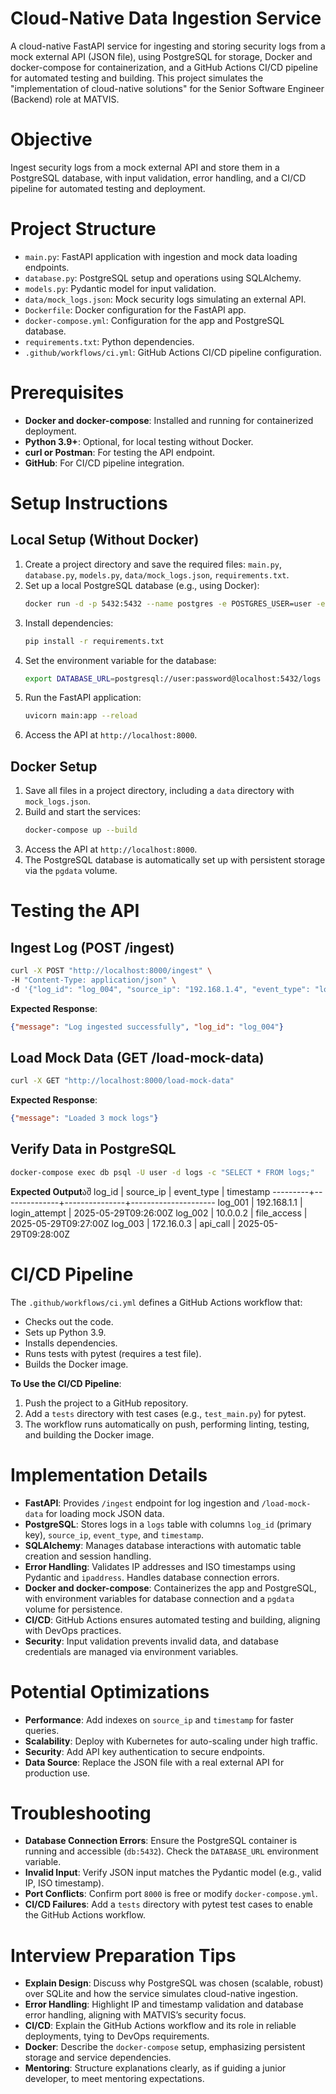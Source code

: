 # Cloud-Native Data Ingestion Service

A cloud-native FastAPI service for ingesting and storing security logs from a mock external API (JSON file), using PostgreSQL for storage, Docker and docker-compose for containerization, and a GitHub Actions CI/CD pipeline for automated testing and building. This project simulates the "implementation of cloud-native solutions" for the Senior Software Engineer (Backend) role at MATVIS.

# Objective

Ingest security logs from a mock external API and store them in a PostgreSQL database, with input validation, error handling, and a CI/CD pipeline for automated testing and deployment.

# Project Structure

- `main.py`: FastAPI application with ingestion and mock data loading endpoints.
- `database.py`: PostgreSQL setup and operations using SQLAlchemy.
- `models.py`: Pydantic model for input validation.
- `data/mock_logs.json`: Mock security logs simulating an external API.
- `Dockerfile`: Docker configuration for the FastAPI app.
- `docker-compose.yml`: Configuration for the app and PostgreSQL database.
- `requirements.txt`: Python dependencies.
- `.github/workflows/ci.yml`: GitHub Actions CI/CD pipeline configuration.

# Prerequisites

- **Docker and docker-compose**: Installed and running for containerized deployment.
- **Python 3.9+**: Optional, for local testing without Docker.
- **curl or Postman**: For testing the API endpoint.
- **GitHub**: For CI/CD pipeline integration.

# Setup Instructions

## Local Setup (Without Docker)

1. Create a project directory and save the required files: `main.py`, `database.py`, `models.py`, `data/mock_logs.json`, `requirements.txt`.
2. Set up a local PostgreSQL database (e.g., using Docker):
   ```bash
   docker run -d -p 5432:5432 --name postgres -e POSTGRES_USER=user -e POSTGRES_PASSWORD=password -e POSTGRES_DB=logs postgres:latest
   ```
3. Install dependencies:
   ```bash
   pip install -r requirements.txt
   ```
4. Set the environment variable for the database:
   ```bash
   export DATABASE_URL=postgresql://user:password@localhost:5432/logs
   ```
5. Run the FastAPI application:
   ```bash
   uvicorn main:app --reload
   ```
6. Access the API at `http://localhost:8000`.

## Docker Setup

1. Save all files in a project directory, including a `data` directory with `mock_logs.json`.
2. Build and start the services:
   ```bash
   docker-compose up --build
   ```
3. Access the API at `http://localhost:8000`.
4. The PostgreSQL database is automatically set up with persistent storage via the `pgdata` volume.

# Testing the API

## Ingest Log (POST /ingest)

```bash
curl -X POST "http://localhost:8000/ingest" \
-H "Content-Type: application/json" \
-d '{"log_id": "log_004", "source_ip": "192.168.1.4", "event_type": "logout", "timestamp": "2025-05-29T10:00:00Z"}'
```

**Expected Response**:
```json
{"message": "Log ingested successfully", "log_id": "log_004"}
```

## Load Mock Data (GET /load-mock-data)

```bash
curl -X GET "http://localhost:8000/load-mock-data"
```

**Expected Response**:
```json
{"message": "Loaded 3 mock logs"}
```

## Verify Data in PostgreSQL

```bash
docker-compose exec db psql -U user -d logs -c "SELECT * FROM logs;"
```

**Expected Output**აშ
 log_id  |  source_ip   |  event_type   |      timestamp
---------+--------------+---------------+---------------------
 log_001 | 192.168.1.1  | login_attempt | 2025-05-29T09:26:00Z
 log_002 | 10.0.0.2     | file_access   | 2025-05-29T09:27:00Z
 log_003 | 172.16.0.3   | api_call      | 2025-05-29T09:28:00Z

# CI/CD Pipeline

The `.github/workflows/ci.yml` defines a GitHub Actions workflow that:

- Checks out the code.
- Sets up Python 3.9.
- Installs dependencies.
- Runs tests with pytest (requires a test file).
- Builds the Docker image.

**To Use the CI/CD Pipeline**:

1. Push the project to a GitHub repository.
2. Add a `tests` directory with test cases (e.g., `test_main.py`) for pytest.
3. The workflow runs automatically on push, performing linting, testing, and building the Docker image.

# Implementation Details

- **FastAPI**: Provides `/ingest` endpoint for log ingestion and `/load-mock-data` for loading mock JSON data.
- **PostgreSQL**: Stores logs in a `logs` table with columns `log_id` (primary key), `source_ip`, `event_type`, and `timestamp`.
- **SQLAlchemy**: Manages database interactions with automatic table creation and session handling.
- **Error Handling**: Validates IP addresses and ISO timestamps using Pydantic and `ipaddress`. Handles database connection errors.
- **Docker and docker-compose**: Containerizes the app and PostgreSQL, with environment variables for database connection and a `pgdata` volume for persistence.
- **CI/CD**: GitHub Actions ensures automated testing and building, aligning with DevOps practices.
- **Security**: Input validation prevents invalid data, and database credentials are managed via environment variables.

# Potential Optimizations

- **Performance**: Add indexes on `source_ip` and `timestamp` for faster queries.
- **Scalability**: Deploy with Kubernetes for auto-scaling under high traffic.
- **Security**: Add API key authentication to secure endpoints.
- **Data Source**: Replace the JSON file with a real external API for production use.

# Troubleshooting

- **Database Connection Errors**: Ensure the PostgreSQL container is running and accessible (`db:5432`). Check the `DATABASE_URL` environment variable.
- **Invalid Input**: Verify JSON input matches the Pydantic model (e.g., valid IP, ISO timestamp).
- **Port Conflicts**: Confirm port `8000` is free or modify `docker-compose.yml`.
- **CI/CD Failures**: Add a `tests` directory with pytest test cases to enable the GitHub Actions workflow.

# Interview Preparation Tips

- **Explain Design**: Discuss why PostgreSQL was chosen (scalable, robust) over SQLite and how the service simulates cloud-native ingestion.
- **Error Handling**: Highlight IP and timestamp validation and database error handling, aligning with MATVIS’s security focus.
- **CI/CD**: Explain the GitHub Actions workflow and its role in reliable deployments, tying to DevOps requirements.
- **Docker**: Describe the `docker-compose` setup, emphasizing persistent storage and service dependencies.
- **Mentoring**: Structure explanations clearly, as if guiding a junior developer, to meet mentoring expectations.